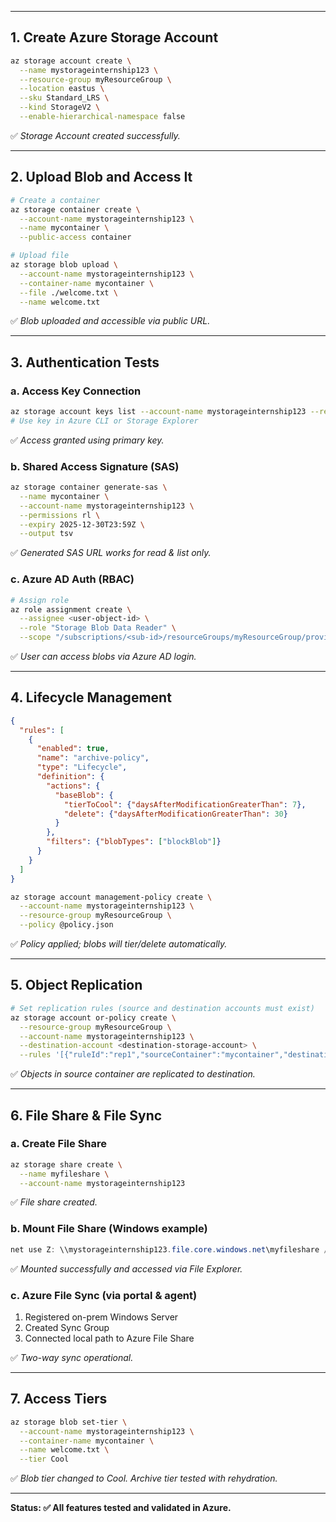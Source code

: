 

---

## 1. Create Azure Storage Account

```bash
az storage account create \
  --name mystorageinternship123 \
  --resource-group myResourceGroup \
  --location eastus \
  --sku Standard_LRS \
  --kind StorageV2 \
  --enable-hierarchical-namespace false
```

✅ *Storage Account created successfully.*

---

## 2. Upload Blob and Access It

```bash
# Create a container
az storage container create \
  --account-name mystorageinternship123 \
  --name mycontainer \
  --public-access container

# Upload file
az storage blob upload \
  --account-name mystorageinternship123 \
  --container-name mycontainer \
  --file ./welcome.txt \
  --name welcome.txt
```

✅ *Blob uploaded and accessible via public URL.*

---

## 3. Authentication Tests

### a. Access Key Connection

```bash
az storage account keys list --account-name mystorageinternship123 --resource-group myResourceGroup
# Use key in Azure CLI or Storage Explorer
```

✅ *Access granted using primary key.*

### b. Shared Access Signature (SAS)

```bash
az storage container generate-sas \
  --name mycontainer \
  --account-name mystorageinternship123 \
  --permissions rl \
  --expiry 2025-12-30T23:59Z \
  --output tsv
```

✅ *Generated SAS URL works for read & list only.*

### c. Azure AD Auth (RBAC)

```bash
# Assign role
az role assignment create \
  --assignee <user-object-id> \
  --role "Storage Blob Data Reader" \
  --scope "/subscriptions/<sub-id>/resourceGroups/myResourceGroup/providers/Microsoft.Storage/storageAccounts/mystorageinternship123"
```

✅ *User can access blobs via Azure AD login.*

---

## 4. Lifecycle Management

```json
{
  "rules": [
    {
      "enabled": true,
      "name": "archive-policy",
      "type": "Lifecycle",
      "definition": {
        "actions": {
          "baseBlob": {
            "tierToCool": {"daysAfterModificationGreaterThan": 7},
            "delete": {"daysAfterModificationGreaterThan": 30}
          }
        },
        "filters": {"blobTypes": ["blockBlob"]}
      }
    }
  ]
}
```

```bash
az storage account management-policy create \
  --account-name mystorageinternship123 \
  --resource-group myResourceGroup \
  --policy @policy.json
```

✅ *Policy applied; blobs will tier/delete automatically.*

---

## 5. Object Replication

```bash
# Set replication rules (source and destination accounts must exist)
az storage account or-policy create \
  --resource-group myResourceGroup \
  --account-name mystorageinternship123 \
  --destination-account <destination-storage-account> \
  --rules '[{"ruleId":"rep1","sourceContainer":"mycontainer","destinationContainer":"mycontainer"}]'
```

✅ *Objects in source container are replicated to destination.*

---

## 6. File Share & File Sync

### a. Create File Share

```bash
az storage share create \
  --name myfileshare \
  --account-name mystorageinternship123
```

✅ *File share created.*

### b. Mount File Share (Windows example)

```powershell
net use Z: \\mystorageinternship123.file.core.windows.net\myfileshare /u:mystorageinternship123 <storage-key>
```

✅ *Mounted successfully and accessed via File Explorer.*

### c. Azure File Sync (via portal & agent)

1. Registered on-prem Windows Server
2. Created Sync Group
3. Connected local path to Azure File Share

✅ *Two-way sync operational.*

---

## 7. Access Tiers

```bash
az storage blob set-tier \
  --account-name mystorageinternship123 \
  --container-name mycontainer \
  --name welcome.txt \
  --tier Cool
```

✅ *Blob tier changed to Cool. Archive tier tested with rehydration.*

---

**Status: ✅ All features tested and validated in Azure.**
